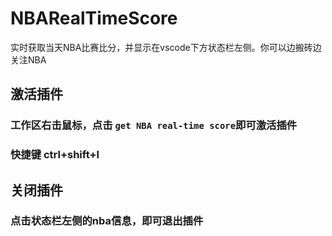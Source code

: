 # NBARealTimeScore
实时获取当天NBA比赛比分，并显示在vscode下方状态栏左侧。你可以边搬砖边关注NBA

## 激活插件
### 工作区右击鼠标，点击 `get NBA real-time score`即可激活插件
### 快捷键 ctrl+shift+l

## 关闭插件
### 点击状态栏左侧的nba信息，即可退出插件